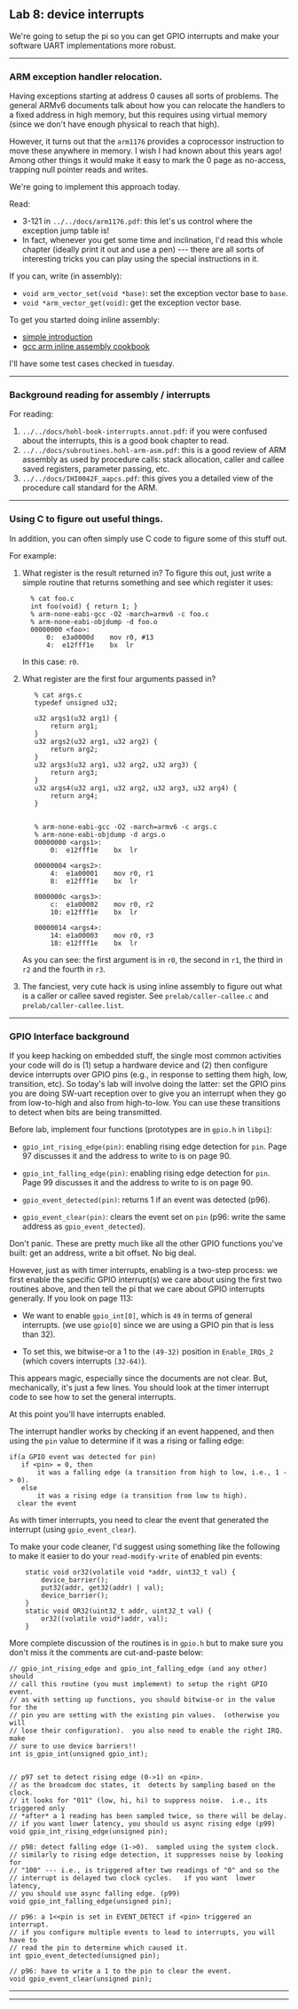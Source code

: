 ## Lab 8: device interrupts

We're going to setup the pi so you can get GPIO interrupts and make your
software UART implementations more robust.

----------------------------------------------------------------------
### ARM exception handler relocation.

Having exceptions starting at address 0 causes all sorts of problems.
The general ARMv6 documents talk about how you can relocate the handlers
to a fixed address in high memory, but this requires using virtual memory
(since we don't have enough physical to reach that high).  

However, it turns out that the `arm1176` provides a coprocessor
instruction to move these anywhere in memory.  I wish I had known about
this years ago!  Among other things it would make it easy to mark the
0 page as no-access, trapping null pointer reads and writes.  

We're going to implement this approach today.   

Read:
  - 3-121 in `../../docs/arm1176.pdf`: this let's us control where the
    exception jump table is!
  - In fact, whenever you get some time and inclination, I'd read this
    whole chapter (ideally print it out and use a pen) --- there are
    all sorts of interesting tricks you can play using the special
    instructions in it.

If you can, write (in assembly):
   - `void arm_vector_set(void *base)`: set the exception vector
     base to `base`.
   - `void *arm_vector_get(void)`: get the exception vector base.

To get you started doing inline assembly:
  - [simple introduction](http://199.104.150.52/computers/gcc_inline.html)
  - [gcc arm inline assembly cookbook](../../docs/ARM-GCC-Inline-Assembler-Cookbook.pdf)

I'll have some test cases checked in tuesday.

----------------------------------------------------------------------
### Background reading for assembly / interrupts

For reading:
  1. `../../docs/hohl-book-interrupts.annot.pdf`: if you were confused
     about the interrupts, this is a good book chapter to read.
  2. `../../docs/subroutines.hohl-arm-asm.pdf`: this is a good review
     of ARM assembly as used by procedure calls: stack allocation, 
     caller and callee saved registers, parameter passing, etc.
  3. `../../docs/IHI0042F_aapcs.pdf`: this gives you a detailed view
     of the procedure call standard for the ARM.  

----------------------------------------------------------------------
### Using C to figure out useful things.

In addition, you can often simply use C code to figure some of this
stuff out.

For example: 

  1.  What register is the result returned in?   To figure this out,
      just write a simple routine that returns something and see which
      register it uses:

            % cat foo.c
            int foo(void) { return 1; }
            % arm-none-eabi-gcc -O2 -march=armv6 -c foo.c
            % arm-none-eabi-objdump -d foo.o
            00000000 <foo>:
                0:	e3a0000d 	mov	r0, #13
                4:	e12fff1e 	bx	lr

      In this case: `r0`.

  2. What register are the first four arguments passed in?

            % cat args.c
            typedef unsigned u32;
            
            u32 args1(u32 arg1) {
                return arg1;
            }
            u32 args2(u32 arg1, u32 arg2) {
                return arg2;
            }
            u32 args3(u32 arg1, u32 arg2, u32 arg3) {
                return arg3;
            }
            u32 args4(u32 arg1, u32 arg2, u32 arg3, u32 arg4) {
                return arg4;
            }


            % arm-none-eabi-gcc -O2 -march=armv6 -c args.c
            % arm-none-eabi-objdump -d args.o
            00000000 <args1>:
                0:	e12fff1e 	bx	lr
            
            00000004 <args2>:
                4:	e1a00001 	mov	r0, r1
                8:	e12fff1e 	bx	lr
            
            0000000c <args3>:
                c:	e1a00002 	mov	r0, r2
                10:	e12fff1e 	bx	lr
            
            00000014 <args4>:
                14:	e1a00003 	mov	r0, r3
                18:	e12fff1e 	bx	lr


     As you can see: the first argument is in `r0`, the second in `r1`,
     the third in `r2` and the fourth in `r3`.

  3. The fanciest, very cute hack is using inline assembly to figure
     out what is a caller or callee saved register.  See
     `prelab/caller-callee.c` and `prelab/caller-callee.list`.

----------------------------------------------------------------------
### GPIO Interface background

If you keep hacking on embedded stuff, the single most common activities
your code will do is (1) setup a hardware device and (2) then configure
device interrupts over GPIO pins (e.g., in response to setting them high,
low, transition, etc).  So today's lab will involve doing the latter:
set the GPIO pins you are doing SW-uart reception over to give you an 
interrupt when they go from low-to-high and also from high-to-low.  You
can use these transitions to detect when bits are being transmitted.

Before lab, implement four functions (prototypes are in `gpio.h` in `libpi`):

  - `gpio_int_rising_edge(pin)`: enabling rising edge detection for `pin`.  Page 97
    discusses it and the address to write to is on page 90.

  - `gpio_int_falling_edge(pin)`: enabling rising edge detection for
    `pin`.  Page 99 discusses it and the address to write to is on page 90.

  - `gpio_event_detected(pin)`: returns 1 if an event was detected (p96).

  - `gpio_event_clear(pin)`: clears the event set on `pin` (p96: write the same
    address as `gpio_event_detected`).

Don't panic.  These are pretty much like all the other GPIO functions
you've built: get an address, write a bit offset.   No big deal.  

However, just as with timer interrupts, enabling is a two-step process: we first
enable the specific GPIO interrupt(s) we care about using the first two routines
above, and then tell the pi that we care about GPIO interrupts generally.  If you 
look on page 113:
  - We want to enable `gpio_int[0]`, which is `49` in terms of general
    interrupts.  (we use `gpio[0]` since we are using a GPIO pin that
    is less than 32).

  - To set this, we bitwise-or a 1 to the `(49-32)` position in
    `Enable_IRQs_2` (which covers interrupts `[32-64)`).


This appears magic, especially since the documents are not clear.  But,
mechanically, it's just a few lines.   You should look at the timer
interrupt code to see how to set the general interrupts.

At this point you'll have interrupts enabled.

The interrupt handler works by checking if an event happened, and then using the 
`pin` value to determine if it was a rising or falling edge:
    
    if(a GPIO event was detected for pin) 
       if <pin> = 0, then
           it was a falling edge (a transition from high to low, i.e., 1 -> 0).  
       else 
           it was a rising edge (a transition from low to high).
      clear the event

As with timer interrupts, you need to clear the event that generated
the interrupt (using `gpio_event_clear`).

To make your code cleaner, I'd suggest using something like the following to
make it easier to do your `read-modify-write` of enabled pin events:

        static void or32(volatile void *addr, uint32_t val) {
            device_barrier();
            put32(addr, get32(addr) | val);
            device_barrier();
        }
        static void OR32(uint32_t addr, uint32_t val) {
            or32((volatile void*)addr, val);
        }

More complete discussion of the routines is in `gpio.h` but to make sure you
don't miss it the comments are cut-and-paste below:

    // gpio_int_rising_edge and gpio_int_falling_edge (and any other) should
    // call this routine (you must implement) to setup the right GPIO event.
    // as with setting up functions, you should bitwise-or in the value for the 
    // pin you are setting with the existing pin values.  (otherwise you will
    // lose their configuration).  you also need to enable the right IRQ.   make
    // sure to use device barriers!!
    int is_gpio_int(unsigned gpio_int);
    

    // p97 set to detect rising edge (0->1) on <pin>.
    // as the broadcom doc states, it  detects by sampling based on the clock.
    // it looks for "011" (low, hi, hi) to suppress noise.  i.e., its triggered only
    // *after* a 1 reading has been sampled twice, so there will be delay.
    // if you want lower latency, you should us async rising edge (p99)
    void gpio_int_rising_edge(unsigned pin);
    
    // p98: detect falling edge (1->0).  sampled using the system clock.  
    // similarly to rising edge detection, it suppresses noise by looking for
    // "100" --- i.e., is triggered after two readings of "0" and so the 
    // interrupt is delayed two clock cycles.   if you want  lower latency,
    // you should use async falling edge. (p99)
    void gpio_int_falling_edge(unsigned pin);
    
    // p96: a 1<<pin is set in EVENT_DETECT if <pin> triggered an interrupt.
    // if you configure multiple events to lead to interrupts, you will have to 
    // read the pin to determine which caused it.
    int gpio_event_detected(unsigned pin);
    
    // p96: have to write a 1 to the pin to clear the event.
    void gpio_event_clear(unsigned pin);


------------------
----------------------------------------------------------------------
